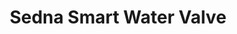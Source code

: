 ---
date_added: 2023-04-02
model: VA4220ZB
vendor: Sinopé
title: Sedna Smart Water Valve
category: misc
mlink: https://www.sinopetech.com/en/product/sedna-smart-water-valve-%c2%be-po-1-po-2nd-gen-zigbee/
link: https://www.amazon.ca/Sedna-Smart-Water-Sinop%C3%A9-VA4220WF/dp/B08GM8R4SM
link2: https://www.amazon.com/dp/B08GM8R4SM/
zigbeemodel: ['VA4220ZB']
compatible: [zha, z2m]
---